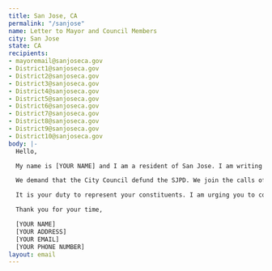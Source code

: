 ```yaml
---
title: San Jose, CA
permalink: "/sanjose"
name: Letter to Mayor and Council Members
city: San Jose
state: CA
recipients:
- mayoremail@sanjoseca.gov
- District1@sanjoseca.gov
- District2@sanjoseca.gov
- District3@sanjoseca.gov
- District4@sanjoseca.gov
- District5@sanjoseca.gov
- District6@sanjoseca.gov
- District7@sanjoseca.gov
- District8@sanjoseca.gov
- District9@sanjoseca.gov
- District10@sanjoseca.gov
body: |-
  Hello,

  My name is [YOUR NAME] and I am a resident of San Jose. I am writing to demand that funding is reallocated from SJPD to social and public programming that takes place in our communities. It is an outrage that 44% of city funding goes towards the Police Department. The SJPD has seen a rise in overtime pay which, more often than not, is paid out to officers responsible for harassing the unhoused, and Black, Indigenous, and people of color.

  We demand that the City Council defund the SJPD. We join the calls of those across the country to defund the police. We demand a budget that adequately and effectively meets the needs of at-risk San Jose residents during this trying and uncertain time, when livelihoods are on the line. We demand a budget that supports community wellbeing, rather than empowers police.

  It is your duty to represent your constituents. I am urging you to completely revise the San Jose city budget for 2020-2021 fiscal year. Public opinion is with me.

  Thank you for your time,

  [YOUR NAME]
  [YOUR ADDRESS]
  [YOUR EMAIL]
  [YOUR PHONE NUMBER]
layout: email
---
```


